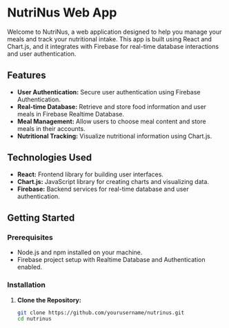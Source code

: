 # NutriNus Web App

Welcome to NutriNus, a web application designed to help you manage your meals and track your nutritional intake. This app is built using React and Chart.js, and it integrates with Firebase for real-time database interactions and user authentication.

## Features

- **User Authentication:** Secure user authentication using Firebase Authentication.
- **Real-time Database:** Retrieve and store food information and user meals in Firebase Realtime Database.
- **Meal Management:** Allow users to choose meal content and store meals in their accounts.
- **Nutritional Tracking:** Visualize nutritional information using Chart.js.

## Technologies Used

- **React:** Frontend library for building user interfaces.
- **Chart.js:** JavaScript library for creating charts and visualizing data.
- **Firebase:** Backend services for real-time database and user authentication.

## Getting Started

### Prerequisites

- Node.js and npm installed on your machine.
- Firebase project setup with Realtime Database and Authentication enabled.

### Installation

1. **Clone the Repository:**

   ```sh
   git clone https://github.com/yourusername/nutrinus.git
   cd nutrinus


